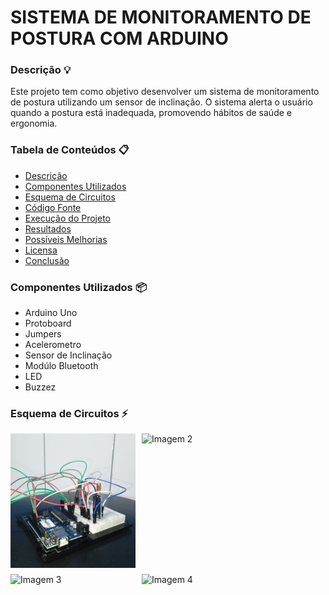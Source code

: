 # SISTEMA DE MONITORAMENTO DE POSTURA COM ARDUINO

### Descrição 💡
Este projeto tem como objetivo desenvolver um sistema de monitoramento de postura utilizando um sensor de inclinação. O sistema alerta o usuário quando a postura está inadequada, promovendo hábitos de saúde e ergonomia.

### Tabela de Conteúdos 📋
- [Descrição](#descrição)
- [Componentes Utilizados](#componentes-utilizados)
- [Esquema de Circuitos](#esquema-de-circuitos)
- [Código Fonte](#codigo-fonte)
- [Execução do Projeto](#execucao-do-projeto)
- [Resultados](#resultados)
- [Possíveis Melhorias](#possiveis-melhorias)
- [Licensa](#licensa)
- [Conclusão](#conclusao)

### Componentes Utilizados 📦
- Arduino Uno
- Protoboard
- Jumpers
- Acelerometro
- Sensor de Inclinação
- Modúlo Bluetooth
- LED
- Buzzez

### Esquema de Circuitos ⚡

<div style="display: flex; flex-wrap: wrap; gap: 10px;">

  <img src="images/01.jpg" alt="Imagem 1" width="200"/>
  <img src="Monitoramento-de-postura/images/02.jpg" alt="Imagem 2" width="200"/>
  <img src="link-para-imagem3.png" alt="Imagem 3" width="200"/>
  <img src="link-para-imagem4.png" alt="Imagem 4" width="200"/>

</div>

